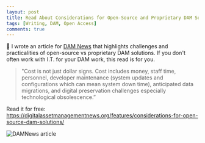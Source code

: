 ```yaml
---
layout: post
title: Read About Considerations for Open-Source and Proprietary DAM Solutions in DAM News
tags: [Writing, DAM, Open Access]
comments: true
---
```

👏 I wrote an article for [DAM News](https://digitalassetmanagementnews.org/special-features/contributor-article-dana-reijerkerk-on-open-source-within-dam/) that highlights challenges and practicalities of open-source vs proprietary DAM solutions. If you don't often work with I.T. for your DAM work, this read is for you.

>"Cost is not just dollar signs. Cost includes money, staff time, personnel, developer maintenance (system updates and configurations which can mean system down time), anticipated data migrations, and digital preservation challenges especially technological obsolescence.”

Read it for free: https://digitalassetmanagementnews.org/features/considerations-for-open-source-dam-solutions/

![DAMNews article](https://github.com/user-attachments/assets/6a39749a-5940-4f01-80b9-3c05ae6b25cf)
